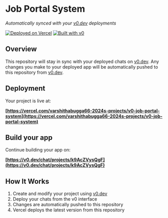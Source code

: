 # Job Portal System

*Automatically synced with your [v0.dev](https://v0.dev) deployments*

[![Deployed on Vercel](https://img.shields.io/badge/Deployed%20on-Vercel-black?style=for-the-badge&logo=vercel)](https://vercel.com/varshithabugga66-2024s-projects/v0-job-portal-system)
[![Built with v0](https://img.shields.io/badge/Built%20with-v0.dev-black?style=for-the-badge)](https://v0.dev/chat/projects/k9AcZVysQgF)

## Overview

This repository will stay in sync with your deployed chats on [v0.dev](https://v0.dev).
Any changes you make to your deployed app will be automatically pushed to this repository from [v0.dev](https://v0.dev).

## Deployment

Your project is live at:

**[https://vercel.com/varshithabugga66-2024s-projects/v0-job-portal-system](https://vercel.com/varshithabugga66-2024s-projects/v0-job-portal-system)**

## Build your app

Continue building your app on:

**[https://v0.dev/chat/projects/k9AcZVysQgF](https://v0.dev/chat/projects/k9AcZVysQgF)**

## How It Works

1. Create and modify your project using [v0.dev](https://v0.dev)
2. Deploy your chats from the v0 interface
3. Changes are automatically pushed to this repository
4. Vercel deploys the latest version from this repository